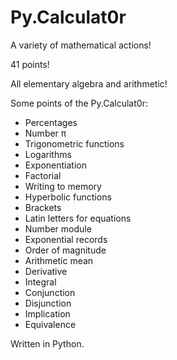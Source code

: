 # Py.Calculat0r
A variety of mathematical actions!

41 points!

All elementary algebra and arithmetic!


Some points of the Py.Calculat0r:
- Percentages
- Number π
- Trigonometric functions
- Logarithms
- Exponentiation
- Factorial
- Writing to memory
- Hyperbolic functions
- Brackets
- Latin letters for equations
- Number module
- Exponential records
- Order of magnitude
- Arithmetic mean
- Derivative
- Integral
- Conjunction
- Disjunction
- Implication
- Equivalence

Written in Python.




